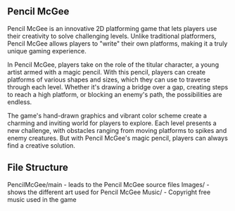 ## Pencil McGee

Pencil McGee is an innovative 2D platforming game that lets players use their creativity to solve challenging levels. Unlike traditional platformers, Pencil McGee allows players to "write" their own platforms, making it a truly unique gaming experience.

In Pencil McGee, players take on the role of the titular character, a young artist armed with a magic pencil. With this pencil, players can create platforms of various shapes and sizes, which they can use to traverse through each level. Whether it's drawing a bridge over a gap, creating steps to reach a high platform, or blocking an enemy's path, the possibilities are endless.

The game's hand-drawn graphics and vibrant color scheme create a charming and inviting world for players to explore. Each level presents a new challenge, with obstacles ranging from moving platforms to spikes and enemy creatures. But with Pencil McGee's magic pencil, players can always find a creative solution.

## File Structure
PencilMcGee/main - leads to the Pencil McGee source files
Images/ - shows the different art used for Pencil McGee
Music/ - Copyright free music used in the game
 